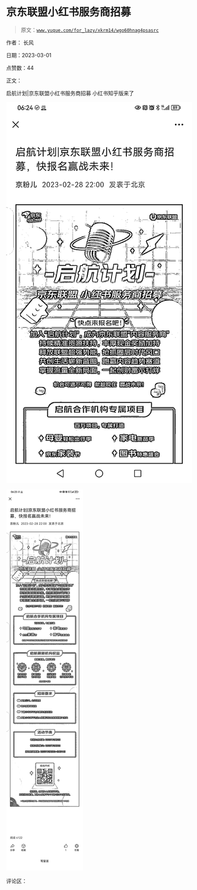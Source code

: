 # 京东联盟小红书服务商招募

> 原文：[`www.yuque.com/for_lazy/xkrm14/wgo60hnag4psasrc`](https://www.yuque.com/for_lazy/xkrm14/wgo60hnag4psasrc)



作者： 长风 

日期：2023-03-01 

点赞数：44 

正文： 

启航计划|京东联盟小红书服务商招募 小红书知乎版来了 

![](img/5c1cc891e767d1debd83c798873ce5eb.png)  

![](img/eda2b624c520fef2dd8cd4b383c07da6.png)  

评论区： 

